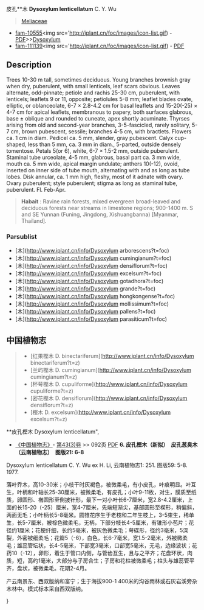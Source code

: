 皮孔**木 **Dysoxylum lenticellatum** C. Y. Wu

> [Meliaceae](http://www.iplant.cn/info/Meliaceae?t=foc)
* [fam-10555](http://www.iplant.cn/foc/fam/10555)<img src='http://iplant.cn/foc/images/icon-list.gif) - [PDF](http://www.iplant.cn/foc/pdf/Meliaceae.pdf)>>[Dysoxylum](http://www.iplant.cn/info/Dysoxylum?t=foc)
* [fam-111139](http://www.iplant.cn/foc/fam/111139)<img src='http://iplant.cn/foc/images/icon-list.gif) - [PDF](http://www.iplant.cn/foc/pdf/Dysoxylum.pdf)

## Description

Trees 10-30 m tall, sometimes deciduous. Young branches brownish gray when dry, puberulent, with small lenticels, leaf scars obvious. Leaves alternate, odd-pinnate; petiole and rachis 25-30 cm, puberulent, with lenticels; leaflets 9 or 11, opposite; petiolules 5-8 mm; leaflet blades ovate, elliptic, or oblanceolate, 6-7 × 2.8-4.2 cm for basal leaflets and 15-20(-25) × 4-7 cm for apical leaflets, membranous to papery, both surfaces glabrous, base ± oblique and rounded to cuneate, apex shortly acuminate. Thyrses arising from old and second-year branches, 3-5-fascicled, rarely solitary, 5-7 cm, brown pubescent, sessile; branches 4-5 cm, with bractlets. Flowers ca. 1 cm in diam. Pedicel ca. 5 mm, slender, gray pubescent. Calyx cup-shaped, less than 5 mm, ca. 3 mm in diam., 5-parted, outside densely tomentose. Petals 5(or 6), white, 6-7 × 1.5-2 mm, outside puberulent. Staminal tube urceolate, 4-5 mm, glabrous, basal part ca. 3 mm wide, mouth ca. 5 mm wide, apical margin undulate; anthers 10(-12), ovoid, inserted on inner side of tube mouth, alternating with and as long as tube lobes. Disk annular, ca. 1 mm high, fleshy, most of it adnate with ovary. Ovary puberulent; style puberulent; stigma as long as staminal tube, puberulent. Fl. Feb-Apr.


> **Habait** : 
> Ravine rain forests, mixed evergreen broad-leaved and deciduous forests near streams in limestone regions; 900-1400 m. S and SE Yunnan (Funing, Jingdong, Xishuangbanna) [Myanmar, Thailand].

### Parsublist

* [木](http://www.iplant.cn/info/Dysoxylum arborescens?t=foc)
* [木](http://www.iplant.cn/info/Dysoxylum cumingianum?t=foc)
* [木](http://www.iplant.cn/info/Dysoxylum densiflorum?t=foc)
* [木](http://www.iplant.cn/info/Dysoxylum excelsum?t=foc)
* [木](http://www.iplant.cn/info/Dysoxylum gotadhora?t=foc)
* [木](http://www.iplant.cn/info/Dysoxylum grande?t=foc)
* [木](http://www.iplant.cn/info/Dysoxylum hongkongense?t=foc)
* [木](http://www.iplant.cn/info/Dysoxylum mollissimum?t=foc)
* [木](http://www.iplant.cn/info/Dysoxylum pallens?t=foc)
* [木](http://www.iplant.cn/info/Dysoxylum parasiticum?t=foc)


## 中国植物志

> * [红果樫木  D.  binectariferum](http://www.iplant.cn/info/Dysoxylum binectariferum?t=z)
> * [兰屿樫木  D.  cumingianum](http://www.iplant.cn/info/Dysoxylum cumingianum?t=z)
> * [杯萼樫木  D.  cupuliforme](http://www.iplant.cn/info/Dysoxylum cupuliforme?t=z)
> * [密花樫木  D.  densiflorum](http://www.iplant.cn/info/Dysoxylum densiflorum?t=z)
> * [樫木  D.  excelsum](http://www.iplant.cn/info/Dysoxylum excelsum?t=z)


**皮孔樫木 Dysoxylum lenticellatum",


* [《中国植物志》](http://www.iplant.cn/frps)- [第43(3)卷](http://www.iplant.cn/frps/vol/43(3)) >> 092页 [PDF](http://www.iplant.cn/frps/pdf/43(3)/092.PDF)
**6. 皮孔樫木（新拟）　皮孔葱臭木（云南植物志）　图版21: 6-8**

Dysoxylum lenticellatum C. Y. Wu ex H. Li, 云南植物志1: 251. 图版59: 5-8. 1977.

落叶乔木，高10-30米；小枝干时灰褐色，被微柔毛，有小皮孔，叶痕明显。叶互生，叶柄和叶轴长25-30厘米，被微柔毛，有皮孔；小叶9-11枚，对生，膜质至纸质，卵圆形、椭圆形至倒披针形，最下一对小叶长6-7厘米，宽2.8-4.2厘米，上面的长15-20（-25）厘米，宽4-7厘米，先端短渐尖，基部圆形至楔形，稍偏斜，两面无毛；小叶柄长5-8毫米。圆锥花序生于老枝和二年生枝上，3-5束生，稀单生，长5-7厘米，被棕色微柔毛，无柄，下部分枝长4-5厘米，有锥形小苞片；花径约1厘米；花梗纤细，长约5毫米，被灰色微柔毛；萼碟形，径约3毫米，5深裂，外密被细柔毛；花瓣5（-6），白色，长6-7毫米，宽1.5-2毫米，外被微柔毛；雄蕊管坛状，长4-5毫米，下部宽3毫米，口部宽5毫米，无毛，边缘波状；花药10（-12），卵形，着生于管口内侧，与管齿互生，且与之平齐；花盘环状，肉质，短，高约1毫米，大部分与子房合生；子房和花柱被微柔毛；柱头与雄蕊管平齐，盘状，被微柔毛。花期2-4月。

产云南景东、西双版纳和富宁；生于海拔900-1 400米的沟谷雨林或石灰岩溪旁杂木林中。模式标本采自西双版纳。

}